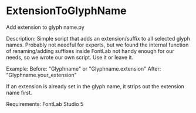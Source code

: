 ExtensionToGlyphName
====================

Add extension to glyph name.py

Description:
Simple script that adds an extension/suffix to all selected glyph names. Probably not needful for experts, but we found the internal function of renaming/adding suffixes inside FontLab not handy enough for our needs, so we wrote our own script. Use it or leave it.

Example:
Before:	"Glyphname" or
	"Glyphname.extension" 
After:	"Glyphname.your_extension"		

If an extension is already set in the glyph name, it strips out the extension name first.

Requirements:
FontLab Studio 5
